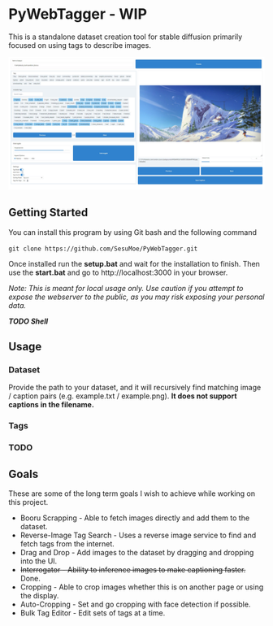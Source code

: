 # PyWebTagger - WIP

This is a standalone dataset creation tool for stable diffusion primarily focused on using tags to describe images.

![2](./showcase/2.jpg)

## Getting Started

You can install this program by using Git bash and the following command

```git clone https://github.com/SesuMoe/PyWebTagger.git```

Once installed run the **setup.bat** and wait for the installation to finish. 
Then use the **start.bat** and go to http://localhost:3000 in your browser.

*Note: This is meant for local usage only. Use caution if you attempt to expose the webserver to the public, 
as you may risk exposing your personal data.*

***TODO Shell***

## Usage

### Dataset

Provide the path to your dataset, and it will recursively find matching image / caption pairs (e.g. example.txt / example.png). **It does not support captions in the filename.**

### Tags

### TODO

## Goals

These are some of the long term goals I wish to achieve while working on this project.

* Booru Scrapping - Able to fetch images directly and add them to the dataset.
* Reverse-Image Tag Search - Uses a reverse image service to find and fetch tags from the internet.
* Drag and Drop - Add images to the dataset by dragging and dropping into the UI.
* ~~Interrogator - Ability to inference images to make captioning faster.~~ Done.
* Cropping - Able to crop images whether this is on another page or using the display.
* Auto-Cropping - Set and go cropping with face detection if possible.
* Bulk Tag Editor - Edit sets of tags at a time.
